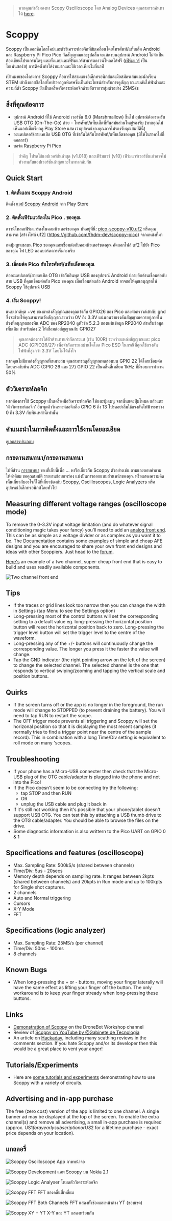> หากคุณกำลังมองหา Scopy Oscilloscope โดย Analog Devices คุณสามารถค้นหาได้ [here](https://wiki.analog.com/university/tools/m2k/scopy/oscilloscope).

# Scoppy
Scoppy เป็นออสซิลโลสโคปและตัววิเคราะห์ลอจิกที่ขับเคลื่อนโดยโทรศัพท์/แท็บเล็ต Android และ Raspberry Pi Pico Pico วัดสัญญาณและรูปคลื่นจะแสดงบนอุปกรณ์ Android ไม่จำเป็นต้องเขียนโปรแกรมใดๆ และทั้งแอปและเฟิร์มแวร์สามารถดาวน์โหลดได้ฟรี ([เฟิร์มแวร์](https://github.com/fhdm-dev/scoppy-pico) เป็นโอเพ่นซอร์ส) การติดตั้งทำได้ง่ายมากและใช้เวลาเพียงไม่กี่นาที

เป้าหมายของโครงการ Scoppy คือการให้สามเณรอิเล็กทรอนิกส์และมือสมัครเล่นและนักเรียน STEM เข้าถึงออสซิลโลสโคปราคาถูกพิเศษซึ่งเป็นประโยชน์สำหรับการดูสัญญาณแรงดันไฟฟ้าต่ำและความถี่ต่ำ Scoppy ยังเป็นเครื่องวิเคราะห์ลอจิกด้วยอัตราการสุ่มตัวอย่าง 25MS/s

## สิ่งที่คุณต้องการ
* อุปกรณ์ Android ที่ใช้ Android เวอร์ชัน 6.0 (Marshmallow) ขึ้นไป อุปกรณ์ต้องรองรับ USB OTG (On-The-Go) ด้วย - โทรศัพท์/แท็บเล็ตที่ทันสมัยส่วนใหญ่รองรับ (หากคุณไม่เห็นแอปเมื่อเรียกดู Play Store แสดงว่าอุปกรณ์ของคุณอาจไม่รองรับคุณสมบัตินี้)
* อะแดปเตอร์/สายเคเบิล USB OTG ที่เข้ากันได้กับโทรศัพท์/แท็บเล็ตของคุณ (มีให้ในราคาไม่กี่ดอลลาร์)
* บอร์ด Raspberry Pi Pico

> สำคัญ
> โปรดใช้แอปเวอร์ชันล่าสุด (v1.018) และเฟิร์มแวร์ (v10) เฟิร์มแวร์เวอร์ชันเก่าอาจไม่ทำงานกับแอปเวอร์ชันล่าสุดและในทางกลับกัน

## Quick Start

### 1. ติดตั้งแอพ Scoppy Android
ติดตั้ง [แอป Scoppy Android](https://play.google.com/store/apps/details?id=xyz.fhdm.scoppy) จาก Play Store

### 2. ติดตั้งเฟิร์มแวร์ลงใน Pico . ของคุณ

ดาวน์โหลดเฟิร์มแวร์ลงในคอมพิวเตอร์ของคุณ มันอยู่ที่นี่: [pico-scoppy-v10.uf2](https://fhdm-dev.github.io/downloads/scoppy-pico-v10.uf2) หรือคุณสามารถ [สร้างไฟล์ uf2] (https://github.com/fhdm-dev/scoppy-pico) จากแหล่งที่มา

กดปุ่มบูทเซลบน Pico ของคุณและเชื่อมต่อกับคอมพิวเตอร์ของคุณ คัดลอกไฟล์ uf2 ไปยัง Pico ของคุณ ไฟ LED ออนบอร์ดควรเริ่มกะพริบ

### 3. เชื่อมต่อ Pico กับโทรศัพท์/แท็บเล็ตของคุณ
ต่ออะแดปเตอร์/สายเคเบิล OTG เข้ากับอินพุต USB ของอุปกรณ์ Android ปลายอีกด้านเชื่อมต่อกับสาย USB ที่คุณเชื่อมต่อกับ Pico ของคุณ เมื่อเชื่อมต่อแล้ว Android อาจขอให้คุณอนุญาตให้ Scoppy ใช้อุปกรณ์ USB

### 4. เริ่ม Scoppy!
แนบเอาต์พุต +ve ของแหล่งสัญญาณของคุณเข้ากับ GPIO26 ของ Pico และต่อกราวด์เข้ากับ gnd ซึ่งจะช่วยให้คุณสามารถวัดสัญญาณระหว่าง 0V ถึง 3.3V แน่นอนว่าแรงดันสัญญาณควรอยู่ภายในช่วงที่อนุญาตของพิน ADC ของ RP2040 ดูหัวข้อ 5.2.3 ของแผ่นข้อมูล RP2040 สำหรับข้อมูลเพิ่มเติม สำหรับช่อง 2 ให้เชื่อมต่อสัญญาณกับ GPIO27

> คุณอาจต้องการใส่ตัวต้านทานจำกัดกระแส (เช่น 100R) ระหว่างแหล่งสัญญาณและ pico ADC (GPIO26/27) เพื่อจำกัดกระแสผ่านไดโอด Pico ESD ในกรณีที่คุณใช้แรงดันไฟฟ้าที่สูงกว่า 3.3V โดยไม่ได้ตั้งใจ

หากคุณไม่มีแหล่งสัญญาณที่เหมาะสม คุณสามารถดูสัญญาณทดสอบบน GPIO 22 ได้โดยเชื่อมต่อโดยตรงกับพิน ADC (GPIO 26 และ 27) GPIO 22 เป็นคลื่นสี่เหลี่ยม 1kHz ที่มีรอบการทำงาน 50%

## ตัววิเคราะห์ลอจิก
หากต้องการใช้ Scoppy เป็นเครื่องมือวิเคราะห์ลอจิก ให้แตะปุ่มเมนู จากนั้นแตะปุ่มโหมด แล้วแตะ 'ตัววิเคราะห์ลอจิก' อินพุตตัววิเคราะห์ลอจิกคือ GPIO 6 ถึง 13 โปรดอย่าลืมใช้แรงดันไฟฟ้าระหว่าง 0 ถึง 3.3V กับพินเหล่านี้เท่านั้น

## คำแนะนำในการติดตั้งและการใช้งานโดยละเอียด
ดู[เอกสารประกอบ](https://oscilloscope.fhdm.xyz/)

## กระดานสนทนา/กระดานสนทนา
ไปที่ส่วน [การสนทนา](https://github.com/fhdm-dev/scoppy/discussions) ของที่เก็บนี้เพื่อ ... หารือเกี่ยวกับ Scoppy ตัวอย่างเช่น ถามและตอบคำถาม ให้คำติชม ขอคุณสมบัติ รายงานข้อบกพร่อง แบ่งปันการออกแบบส่วนหน้าของคุณ หรือแสดงความคิดเห็นเกี่ยวกับอะไรก็ได้ที่เกี่ยวข้องกับ Scoppy, Oscilloscopes, Logic Analyzers หรืออุปกรณ์อิเล็กทรอนิกส์โดยทั่วไป

## Measuring different voltage ranges (oscilloscope mode)
To remove the 0-3.3V input voltage limitation (and do whatever signal conditioning magic takes your fancy) you’ll need to add an [analog front end](https://oscilloscope.fhdm.xyz/wiki/Analog-Front-End). This can be as simple as a voltage divider or as complex as you want it to be. The [Documentation](https://oscilloscope.fhdm.xyz/) contains some [examples](https://oscilloscope.fhdm.xyz/wiki/Analog-Front-End-Examples) of simple and cheap AFE designs and you are encouraged to share your own front end designs and ideas with other Scoppiers. Just head to the [forum](https://github.com/fhdm-dev/scoppy/discussions).
   
[Here's](https://github.com/fhdm-dev/scoppy/discussions/63) an example of a two channel, super-cheap front end that is easy to build and uses readily available components. 

![Two channel front end](https://user-images.githubusercontent.com/52391579/174912584-056eced0-f1bc-4d36-8f70-f12cc540e6ca.jpg)

## Tips
* If the traces or grid lines look too narrow then you can change the width in Settings (tap Menu to see the Settings option)
* Long-pressing most of the control buttons will set the corresponding setting to a default value eg. long-pressing the horizontal position button will reset the horizontal position back to zero. Long-pressing the trigger level button will set the trigger level to the centre of the waveform.
* Long-pressing any of the +/- buttons will continuously change the corresponding value. The longer you press it the faster the value will change.
* Tap the GND indicator (the right pointing arrow on the left of the screen) to change the selected channel. The selected channel is the one that responds to vertical swiping/zooming and tapping the vertical scale and position buttons.


## Quirks
* If the screen turns off or the app is no longer in the foreground, the run mode will change to STOPPED (to prevent draining the battery). You will need to tap RUN to restart the scope.
* The OFF trigger mode prevents all triggering and Scoppy will set the horizonal position so that it is displaying the most recent samples (it normally tries to find a trigger point near the centre of the sample record). This in combination with a long Time/Div setting is equivalent to roll mode on many 'scopes. 

## Troubleshooting
* If your phone has a Micro-USB connecter then check that the Micro-USB plug of the OTG cable/adapter is plugged into the phone and not into the Pico!
* If the Pico doesn't seem to be connecting try the following:
    * tap STOP and then RUN
    * OR
    * unplug the USB cable and plug it back in
* If it's still not working then it's possible that your phone/tablet doesn't support USB OTG. You can test this by attaching a USB thumb drive to the OTG cable/adapter. You should be able to browse the files on the drive.
* Some diagnostic information is also writtern to the Pico UART on GPIO 0 & 1

## Specifications and features (oscilloscope)
* Max. Sampling Rate: 500kS/s (shared between channels)
* Time/Div: 5us - 20secs
* Memory depth depends on sampling rate. It ranges between 2kpts (shared between channels) and 20kpts in Run mode and up to 100kpts for Single shot captures.
* 2 channels
* Auto and Normal triggering
* Cursors
* X-Y Mode
* FFT

## Specifications (logic analyzer)
* Max. Sampling Rate: 25MS/s (per channel)
* Time/Div: 50ns - 100ms
* 8 channels

## Known Bugs
* When long-pressing the + or - buttons, moving your finger laterally will have the same effect as lifting your finger off the button. The only workaround is to keep your finger stready when long-pressing these buttons.

## Links
* [Demonstration of Scoppy](https://www.youtube.com/watch?v=8ldxmyujHK8&t=4523s) on the DroneBot Workshop channel
* Review of [Scoppy on YouTube by @Gabinete de Tecnologia](https://youtu.be/qqPxLXTxoTA)
* An article on [Hackaday](https://hackaday.com/2021/06/26/raspberry-pi-pico-oscilloscope/), including many scathing reviews in the comments section. If you hate Scoppy and/or its developer then this would be a great place to vent your anger!

## Tutorials/Experiments
* Here are [some tutorials and experiments](https://github.com/fhdm-dev/scoppy-experiments) demonstrating how to use Scoppy with a variety of circuits.

## Advertising and in-app purchase
The free (zero cost) version of the app is limited to one channel. A single banner ad may be displayed at the top of the screen. To enable the extra channel(s) and remove all advertising, a small in-app purchase is required (approx. US$1 for a yearly subscription or US$2 for a lifetime purchase - exact price depends on your location).

## แกลลอรี่
![Scoppy Oscilloscope App](images/scoppy-v2-running-2ch.jpg)
ภาพหน้าจอ

![Scoppy Development](images/phone-breadboard-pico-afe.jpg)
แอพ Scoopy บน Nokia 2.1

![Scoppy Logic Analyser](images/logic-analyzer-demo.jpg)
โหมดตัววิเคราะห์ลอจิก

![Scoppy FFT](images/screenshot_fft-square.jpg)
FFT ของคลื่นสี่เหลี่ยม

![Scoppy FFT Both Channels](images/screenshot_fft-2ch.jpg)
FFT แสดงทั้งช่องและหน้าต่าง YT (ขอบเขต)

![Scoppy XY + YT](images/screenshot_xy-yt.jpg)
X-Y และ YT แสดงพร้อมกัน


